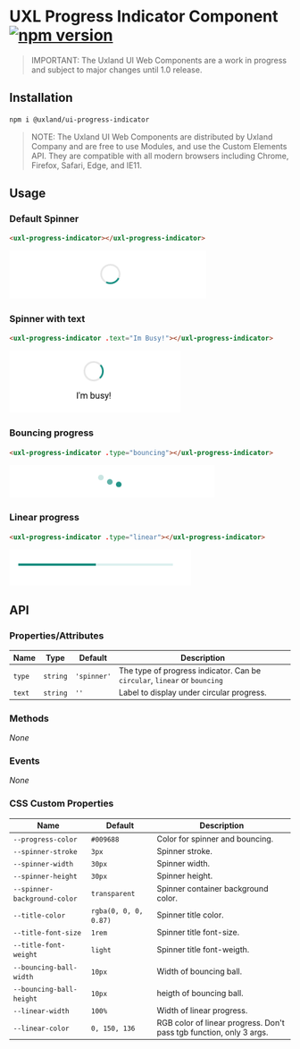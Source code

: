 # UXL Progress Indicator Component [![npm version](https://badge.fury.io/js/%40uxland%2Fui-progress-indicator.svg)](https://badge.fury.io/js/%40uxland%2Fui-progress-indicator)

> IMPORTANT: The Uxland UI Web Components are a work in progress and subject to
> major changes until 1.0 release.

## Installation

```sh
npm i @uxland/ui-progress-indicator
```

> NOTE: The Uxland UI Web Components are distributed by Uxland Company and are free to use
> Modules, and use the Custom Elements API. They are compatible with all modern
> browsers including Chrome, Firefox, Safari, Edge, and IE11.

## Usage

### Default Spinner

```html
<uxl-progress-indicator></uxl-progress-indicator>
```

![](images/spinner.png)

### Spinner with text

```html
<uxl-progress-indicator .text="Im Busy!"></uxl-progress-indicator>
```

![](images/text.png)

### Bouncing progress

```html
<uxl-progress-indicator .type="bouncing"></uxl-progress-indicator>
```

![](images/bouncing.png)

### Linear progress

```html
<uxl-progress-indicator .type="linear"></uxl-progress-indicator>
```

![](images/linear.png)

## API

### Properties/Attributes

| Name   | Type     | Default     | Description                                                               |
| ------ | -------- | ----------- | ------------------------------------------------------------------------- |
| `type` | `string` | `'spinner'` | The type of progress indicator. Can be `circular`, `linear` or `bouncing` |
| `text` | `string` | `''`        | Label to display under circular progress.                                 |

### Methods

_None_

### Events

_None_

### CSS Custom Properties

| Name                         | Default               | Description                                                         |
| ---------------------------- | --------------------- | ------------------------------------------------------------------- |
| `--progress-color`           | `#009688`             | Color for spinner and bouncing.                                     |
| `--spinner-stroke`           | `3px`                 | Spinner stroke.                                                     |
| `--spinner-width`            | `30px`                | Spinner width.                                                      |
| `--spinner-height`           | `30px`                | Spinner height.                                                     |
| `--spinner-background-color` | `transparent`         | Spinner container background color.                                 |
| `--title-color`              | `rgba(0, 0, 0, 0.87)` | Spinner title color.                                                |
| `--title-font-size`          | `1rem`                | Spinner title font-size.                                            |
| `--title-font-weight`        | `light`               | Spinner title font-weigth.                                          |
| `--bouncing-ball-width`      | `10px`                | Width of bouncing ball.                                             |
| `--bouncing-ball-height`     | `10px`                | heigth of bouncing ball.                                            |
| `--linear-width`             | `100%`                | Width of linear progress.                                           |
| `--linear-color`             | `0, 150, 136`         | RGB color of linear progress. Don't pass tgb function, only 3 args. |
